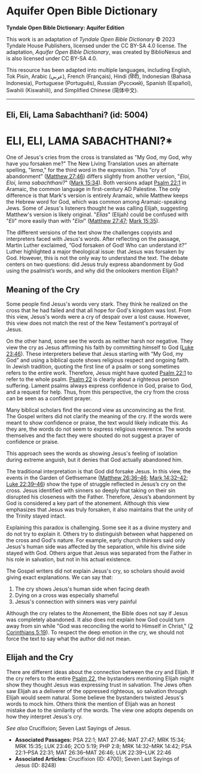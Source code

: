 # Aquifer Open Bible Dictionary

**Tyndale Open Bible Dictionary: Aquifer Edition**

This work is an adaptation of *Tyndale Open Bible Dictionary* © 2023 Tyndale House Publishers, licensed under the CC BY\-SA 4\.0 license. The adaptation, *Aquifer Open Bible Dictionary*, was created by BiblioNexus and is also licensed under CC BY\-SA 4\.0\.

This resource has been adapted into multiple languages, including English, Tok Pisin, Arabic (عربي), French (Français), Hindi (हिंदी), Indonesian (Bahasa Indonesia), Portuguese (Português), Russian (Русский), Spanish (Español), Swahili (Kiswahili), and Simplified Chinese (简体中文).



--------------------------------

## Eli, Eli, Lama Sabachthani? (id: 5004)

ELI, ELI, LAMA SABACHTHANI?\*
=============================

One of Jesus's cries from the cross is translated as "My God, my God, why have you forsaken me?" The New Living Translation uses an alternate spelling, "*lema*," for the third word in the expression. This "cry of abandonment" ([Matthew 27:46](https://ref.ly/Matt27:46)) differs slightly from another version, "*Eloi, Eloi, lema sabachthani?*" ([Mark 15:34](https://ref.ly/Mark15:34)). Both versions adapt [Psalm 22:1](https://ref.ly/Ps22:1) in Aramaic, the common language in first\-century AD Palestine. The only difference is that Mark's version is entirely Aramaic, while Matthew keeps the Hebrew word for God, which was common among Aramaic\-speaking Jews. Some of Jesus's listeners thought he was calling Elijah, suggesting Matthew's version is likely original. "*Elias*" (Elijah) could be confused with "*Eli*" more easily than with "*Eloi*" ([Matthew 27:47](https://ref.ly/Matt27:47); [Mark 15:35](https://ref.ly/Mark15:35)).

The different versions of the text show the challenges copyists and interpreters faced with Jesus's words. After reflecting on the passage, Martin Luther exclaimed, “God forsaken of God! Who can understand it?” Luther highlighted a major theological issue: that Jesus was forsaken by God. However, this is not the only way to understand the text. The debate centers on two questions: did Jesus truly express abandonment by God using the psalmist’s words, and why did the onlookers mention Elijah?

Meaning of the Cry
------------------

Some people find Jesus's words very stark. They think he realized on the cross that he had failed and that all hope for God's kingdom was lost. From this view, Jesus's words were a cry of despair over a lost cause. However, this view does not match the rest of the New Testament's portrayal of Jesus.

On the other hand, some see the words as neither harsh nor negative. They view the cry as Jesus affirming his faith by committing himself to God ([Luke 23:46](https://ref.ly/Luke23:46)). These interpreters believe that Jesus starting with “My God, my God” and using a biblical quote shows religious respect and ongoing faith. In Jewish tradition, quoting the first line of a psalm or song sometimes refers to the entire work. Therefore, Jesus might have quoted [Psalm 22:1](https://ref.ly/Ps22:1) to refer to the whole psalm. [Psalm 22](https://ref.ly/Ps22:1-Ps22:31) is clearly about a righteous person suffering. Lament psalms always express confidence in God, praise to God, and a request for help. Thus, from this perspective, the cry from the cross can be seen as a confident prayer.

Many biblical scholars find the second view as unconvincing as the first. The Gospel writers did not clarify the meaning of the cry. If the words were meant to show confidence or praise, the text would likely indicate this. As they are, the words do not seem to express religious reverence. The words themselves and the fact they were shouted do not suggest a prayer of confidence or praise.

This approach sees the words as showing Jesus's feeling of isolation during extreme anguish, but it denies that God actually abandoned him.

The traditional interpretation is that God did forsake Jesus. In this view, the events in the Garden of Gethsemane ([Matthew 26:36–46](https://ref.ly/Matt26:36-Matt26:46); [Mark 14:32–42](https://ref.ly/Mark14:32-Mark14:42); [Luke 22:39–46](https://ref.ly/Luke22:39-Luke22:46)) show the type of struggle reflected in Jesus’s cry on the cross. Jesus identified with sinners so deeply that taking on their sin disrupted his closeness with the Father. Therefore, Jesus’s abandonment by God is considered a key part of the atonement. Although this view emphasizes that Jesus was truly forsaken, it also maintains that the unity of the Trinity stayed intact.

Explaining this paradox is challenging. Some see it as a divine mystery and do not try to explain it. Others try to distinguish between what happened on the cross and God's nature. For example, early church thinkers said only Jesus's human side was affected by the separation, while his divine side stayed with God. Others argue that Jesus was separated from the Father in his role in salvation, but not in his actual existence.

The Gospel writers did not explain Jesus's cry, so scholars should avoid giving exact explanations. We can say that: 

1. The cry shows Jesus's human side when facing death
2. Dying on a cross was especially shameful
3. Jesus's connection with sinners was very painful

Although the cry relates to the Atonement, the Bible does not say if Jesus was completely abandoned. It also does not explain how God could turn away from sin while "God was reconciling the world to Himself in Christ," ([2 Corinthians 5:19](https://ref.ly/2Cor5:19)). To respect the deep emotion in the cry, we should not force the text to say what the author did not mean.

Elijah and the Cry
------------------

There are different ideas about the connection between the cry and Elijah. If the cry refers to the entire [Psalm 22](https://ref.ly/Ps22:1-Ps22:31), the bystanders mentioning Elijah might show they thought Jesus was expressing trust in salvation. The Jews often saw Elijah as a deliverer of the oppressed righteous, so salvation through Elijah would seem natural. Some believe the bystanders twisted Jesus's words to mock him. Others think the mention of Elijah was an honest mistake due to the similarity of the words. The view one adopts depends on how they interpret Jesus's cry.

*See also* Crucifixion; Seven Last Sayings of Jesus.

* **Associated Passages:** PSA 22:1; MAT 27:46; MAT 27:47; MRK 15:34; MRK 15:35; LUK 23:46; 2CO 5:19; PHP 2:8; MRK 14:32–MRK 14:42; PSA 22:1–PSA 22:31; MAT 26:36–MAT 26:46; LUK 22:39–LUK 22:46
* **Associated Articles:** Crucifixion (ID: 4700); Seven Last Sayings of Jesus (ID: 8248)

